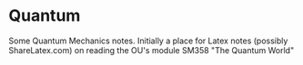 # Quantum
Some Quantum Mechanics notes. Initially a place for Latex notes (possibly ShareLatex.com) on reading the OU's module SM358 "The Quantum World"
